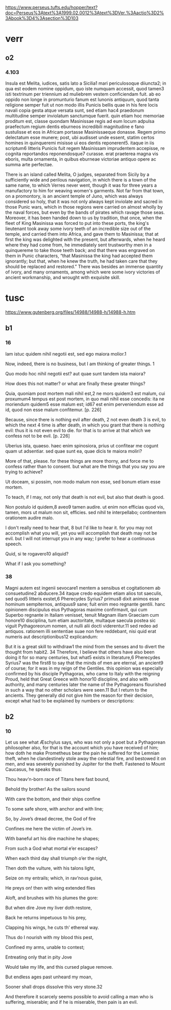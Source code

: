 
https://www.perseus.tufts.edu/hopper/text?doc=Perseus%3Atext%3A1999.02.0012%3Atext%3DVer.%3Aactio%3D2%3Abook%3D4%3Asection%3D103
# verr
## o2
### 4.103

 Insula est Melita, iudices, satis lato a Sicilia1 mari periculosoque diiuncta2; in qua est eodem nomine oppidum, quo iste numquam accessit, quod tamen3 isti textrinum per triennium ad muliebrem vestem conficiendam fuit. ab eo oppido non longe in promunturio fanum est Iunonis antiquum, quod tanta religione semper fuit ut non modo illis Punicis bellis quae in his fere locis navali copia gesta atque versata sunt, sed etiam hac4 praedonum multitudine semper inviolatum sanctumque fuerit. quin etiam hoc memoriae proditum est, classe quondam Masinissae regis ad eum locum adpulsa praefectum regium dentis eburneos incredibili magnitudine e fano sustulisse et eos in Africam portasse Masinissaeque donasse. Regem primo delectatum esse munere; post, ubi audisset unde essent, statim certos homines in quinqueremi misisse ui eos dentis reponerent5. itaque in iis scriptum6 litteris Punicis fuit regem Masinissam imprudentem accepisse, re cognita reportandos reponendosque7 curasse. erat praeterea magna vis eboris, multa ornamenta, in quibus eburneae victoriae antiquo opere ac summa arte perfectae.

There is an island called Melita, O judges, separated from Sicily by a sufficiently wide and perilous navigation, in which there is a town of the same name, to which Verres never went, though it was for three years a manufactory to him for weaving women's garments. Not far from that town, on a promontory, is an ancient temple of Juno, which was always considered so holy, that it was not only always kept inviolate and sacred in those Punic wars, which in those regions were carried on almost wholly by the naval forces, but even by the bands of pirates which ravage those seas. Moreover, it has been handed down to us by tradition, that once, when the fleet of King Masinissa was forced to put into these ports, the king's lieutenant took away some ivory teeth of an incredible size out of the temple, and carried them into Africa, and gave them to Masinissa; that at first the king was delighted with the present, but afterwards, when he heard where they had come from, he immediately sent trustworthy men in a quinquereme to take those teeth back; and that there was engraved on them in Punic characters, “that Masinissa the king had accepted them ignorantly; but that, when he knew the truth, he had taken care that they should be replaced and restored.” There was besides an immense quantity of ivory, and many ornaments, among which were some ivory victories of ancient workmanship, and wrought with exquisite skill.

# tusc
https://www.gutenberg.org/files/14988/14988-h/14988-h.htm

## b1
### 16
Iam istuc quidem nihil negotii est, sed ego maiora molior.1

Now, indeed, there is no business, but I am thinking of greater things. 1 

Quo modo hoc nihil negotii est? aut quae sunt tandem ista maiora?

How does this not matter? or what are finally these greater things?

Quia, quoniam post mortem mali nihil est,2 ne mors quidem3 est malum, cui proxumum4 tempus est post mortem, in quo mali nihil esse concedis: ita ne moriendum quidem5 esse malum est; id67 est enim perveniendum esse ad id, quod non esse malum confitemur. [p. 226]

Because, since there is nothing evil after death, 2 not even death 3 is evil, to which the next 4 time is after death, in which you grant that there is nothing evil: thus it is not even evil to die. for that is to arrive at that which we confess not to be evil. [p. 226] 

Uberius ista, quaeso. haec enim spinosiora, prius ut confitear me cogunt quam ut adsentiar. sed quae sunt ea, quae dicis te maiora moliri?

More of that, please. for these things are more thorny, and force me to confess rather than to consent. but what are the things that you say you are trying to achieve? 

Ut doceam, si possim, non modo malum non esse, sed bonum etiam esse mortem.

To teach, if I may, not only that death is not evil, but also that death is good. 

Non postulo id quidem,8 aveo9 tamen audire. ut enim non efficias quod vis, tamen, mors ut malum non sit, efficies. sed nihil te interpellabo; continentem orationem audire malo.

I don't really need to hear that, 8 but I'd like to hear it. for you may not accomplish what you will, yet you will accomplish that death may not be evil. but I will not interrupt you in any way; I prefer to hear a continuous speech. 

Quid, si te rogavero10 aliquid?

What if I ask you something?

### 38

Magni autem est ingenii sevocare1 mentem a sensibus et cogitationem ab consuetudine2 abducere.34 itaque credo equidem etiam alios tot saeculis, sed quod5 litteris exstet,6 Pherecydes Syrius7 primus8 dixit animos esse hominum sempiternos, antiquus9 sane; fuit enim meo regnante gentili. hanc opinionem discipulus eius Pythagoras maxime confirmavit, qui cum Superbo regnante in Italiam venisset, tenuit Magnam illam Graeciam cum honore10 disciplina, tum etiam auctoritate, multaque saecula postea sic viguit Pythagoreorum nomen, ut nulli alii docti viderentur.11 sed redeo ad antiquos. rationem illi sententiae suae non fere reddebant, nisi quid erat numeris aut descriptionibus12 explicandum:

But it is a great skill to withdraw1 the mind from the senses and to divert the thought from habit2. 34 Therefore, I believe that others have also been doing it for so many centuries, but what5 exists in literature,6 Pherecydes Syrius7 was the first8 to say that the minds of men are eternal, an ancient9 of course; for it was in my reign of the Gentiles. this opinion was especially confirmed by his disciple Pythagoras, who came to Italy with the reigning Proud, held that Great Greece with honor10 discipline, and also with authority, and many centuries later the name of the Pythagoreans flourished in such a way that no other scholars were seen.11 But I return to the ancients. They generally did not give him the reason for their decision, except what had to be explained by numbers or descriptions:
## b2
### 10
Let us see what Æschylus says, who was not only a poet but a Pythagorean philosopher also, for that is the account which you have received of him; how doth he make Prometheus bear the pain he suffered for the Lemnian theft, when he clandestinely stole away the celestial fire, and bestowed it on men, and was severely punished by Jupiter for the theft. Fastened to Mount Caucasus, he speaks thus:

Thou heav’n-born race of Titans here fast bound,

Behold thy brother! As the sailors sound

With care the bottom, and their ships confine

To some safe shore, with anchor and with line;

So, by Jove’s dread decree, the God of fire

Confines me here the victim of Jove’s ire.

With baneful art his dire machine he shapes;

From such a God what mortal e’er escapes?

When each third day shall triumph o’er the night,

Then doth the vulture, with his talons light,

Seize on my entrails; which, in rav’nous guise,

He preys on! then with wing extended flies

Aloft, and brushes with his plumes the gore:

But when dire Jove my liver doth restore,

Back he returns impetuous to his prey,

Clapping his wings, he cuts th’ ethereal way.

Thus do I nourish with my blood this pest,

Confined my arms, unable to contest;

Entreating only that in pity Jove

Would take my life, and this cursed plague remove.

But endless ages past unheard my moan,

Sooner shall drops dissolve this very stone.32

And therefore it scarcely seems possible to avoid calling a man who is suffering, miserable; and if he is miserable, then pain is an evil.